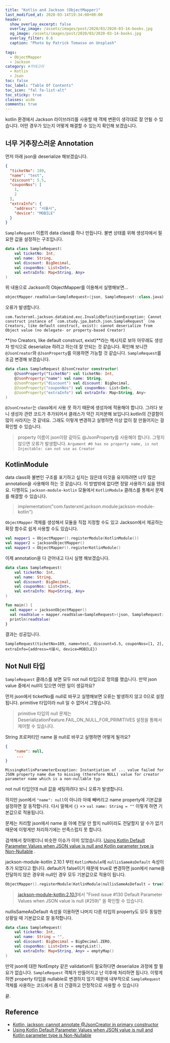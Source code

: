 ```yaml
---
title: "Kotlin and Jackson (ObjectMapper)"
last_modified_at: 2020-03-14T19:34:00+00:00
header:
  show_overlay_excerpt: false
  overlay_image: /assets/images/post/2020/03/2020-03-14-books.jpg
  og_image: /assets/images/post/2020/03/2020-03-14-books.jpg
  overlay_filter: 0.6
  caption: "Photo by Patrick Tomasso on Unsplash"
  
tags:
  - ObjectMapper
  - Jackson
category: #카테고리
  - Kotlin
  - Json
toc: false
toc_label: "Table Of Contents"
toc_icon: "fal fa-list-alt"
toc_sticky: true
classes: wide
comments: true
---
```



kotlin 환경에서 Jackson 라이브러리를 사용할 때 객체 변환이 생각대로 잘 안될 수 있습니다. 어떤 경우가 있는지 어떻게 해결할 수 있는지 확인해 보겠습니다.

## 너무 거추장스러운 Annotation
먼저 아래  json을 deserialize 해보겠습니다.

```json
{
  "ticketNo": 189,
  "name": "test",
  "discount": 5.5,
  "couponNos": [
    1,
    2
  ],
  "extraInfo": {
    "address": "서울시",
    "device": "MOBILE"
  }
}
```
`SampleRequest` 이름의 data class를 하나 만듭니다. 불변 상태를 위해 생성자에서 필요한 값을 설정하는 구조입니다.
```kotlin
data class SampleRequest(
    val ticketNo: Int,
    val name: String,
    val discount: BigDecimal,
    val couponNos: List<Int>,
    val extraInfo: Map<String, Any>
)
```
위 내용으로 Jackson의 ObjectMapper를 이용해서 실행해보면...
```kotlin
objectMapper.readValue<SampleRequest>(json, SampleRequest::class.java)
```
오류가 발생합니다. 
```
com.fasterxml.jackson.databind.exc.InvalidDefinitionException: Cannot construct instance of `com.study.jpa.batch.json.SampleRequest` (no Creators, like default construct, exist): cannot deserialize from Object value (no delegate- or property-based Creator)
```
**(no Creators, like default construct, exist)**라는 메시지로 보아 아무래도 생성자 방식으로 deserialize 하려고 하는데 잘 안되는 것 같습니다. 확인해 보니깐`@JsonCreator`와 `@JsonProperty`를 이용하면 가능할 것 같습니다. `SampleRequest`를 조금 변경해 보겠습니다. 

```kotlin
data class SampleRequest @JsonCreator constructor(
    @JsonProperty("ticketNo") val ticketNo: Int,
    @JsonProperty("name") val name: String,
    @JsonProperty("discount") val discount: BigDecimal,
    @JsonProperty("couponNos") val couponNos: List<Int>,
    @JsonProperty("extraInfo") val extraInfo: Map<String, Any>
)
```
`@JsonCreator`는 class에서 사용 못 하기 때문에 생성자에 적용해야 합니다. 그러다 보니 생성자 관련 코드가 추가되어서 클래스가 약간 지저분해 보입니다.kotlin의 간결함이 많이 사라지는 것 같네요. 그래도 이렇게 변경하고 실행하면 이상 없이 잘 만들어지는 걸 확인할 수 있습니다. 

> property 이름이 json이랑 같아도 @JsonProperty를 사용해야 합니다. 그렇지 않으면 오류가 발생합니다. `Argument #0 has no property name, is not Injectable: can not use as Creator`


## KotlinModule 

data class와 불변인 구조를 포기하고 싶지는 않은데 이것을 유지하려면 너무 많은 annotation을 사용해야 하는 것 같습니다. 이 방법밖에 없다면 정말 사용하기 싫을 텐데요. 다행히도 `jackson-module-kotlin` 모듈에서 `KotlinModule` 클래스를 통해서 문제를 해결할 수 있습니다. 

> implementation("com.fasterxml.jackson.module:jackson-module-kotlin")

`ObjectMapper` 객체를 생성해서 모듈을 직접 지정할 수도 있고 Jackson에서 제공하는 확장 함수로 쉽게 사용할 수도 있습니다.

```kotlin
val mapper1 = ObjectMapper().registerModule(KotlinModule())  
val mapper2 = jacksonObjectMapper()  
val mapper3 = ObjectMapper().registerKotlinModule()
```
이제 annotation을 다 걷어내고 다시 실행 해보겠습니다.

```kotlin
data class SampleRequest(
    val ticketNo: Int,
    val name: String,
    val discount: BigDecimal,
    val couponNos: List<Int>,
    val extraInfo: Map<String, Any>
)

fun main() {
  val mapper = jacksonObjectMapper()
  val readValue = mapper.readValue<SampleRequest>(json, SampleRequest::class.java)
  println(readValue)
}
```
결과는 성공입니다.
```
SampleRequest(ticketNo=189, name=test, discount=5.5, couponNos=[1, 2], extraInfo={address=서울시, device=MOBILE})
```

## Not Null 타입 

`SampleRequest`  클래스를 보면 모두 not null 타입으로 정의를 했습니다. 만약 json value 중에서 null이 있으면 어떤 일이 생길까요?

먼저 json에서 ticketNo를 null로 바꾸고 실행해보면 오류는 발생하지 않고 0으로 설정됩니다. primitive 타입이라 null 일 수 없어서 그렇습니다. 

> primitive 타입의 null 문제는 DeserializationFeature.FAIL_ON_NULL_FOR_PRIMITIVES 설정을 통해서 제어할 수 있습니다.

 String 프로퍼티인 name 을 null로 바꾸고 실행하면 어떻게 될까요?
```json
{
    "name": null,
     ...
}
```
```
MissingKotlinParameterException: Instantiation of ... value failed for JSON property name due to missing (therefore NULL) value for creator parameter name which is a non-nullable typ
```
not null 타입인데 null 값을 세팅하려다 보니 오류가 발생합니다.  

하지만 json에서 `"name": null`이 아니라 아예 빼버리고 name property에 기본값을 설정하면 잘 동작합니다.  다시 말해서 `{}` => `val name: String = ""` 이렇게 하면 기본값으로 적용됩니다.

문제는 처리할 json에서 name 을 아예 전달 안 할지 null이라도 전달할지 알 수가 없기 때문에 이렇게만 처리하기에는 만족스럽지 못 합니다.

검색해서 찾아봤더니 비슷한 이슈가 이미 있었습니다. [Using Kotlin Default Parameter Values when JSON value is null and Kotlin parameter type is Non-Nullable](https://github.com/FasterXML/jackson-module-kotlin/issues/130) . 

jackson-module-kotlin 2.10.1 부터 `KotlinModule`에 `nullisSameAsDefault` 속성이 추가 되었다고 합니다. default가 false이기 때문에 true로 변경하면 json에서 name을 전달하지 않은 경우와 null인 경우 모두 기본값으로 적용이 됩니다.
```kotlin
ObjectMapper().registerModule(KotlinModule(nullisSameAsDefault = true))
```
> [jackson-module-kotlin:2.10.1]([https://github.com/FasterXML/jackson-module-kotlin/compare/jackson-module-kotlin-2.10.1...master](https://github.com/FasterXML/jackson-module-kotlin/compare/jackson-module-kotlin-2.10.1...master))에서 "Fixed issue #130 Default Parameter Values when JSON value is null (#259)" 을 확인할 수 있습니다.

nullisSameAsDefault 속성을 이용하면 나머지 다른 타입의 property도 모두 동일한 상황일 때 기본값으로 잘 동작합니다.

```kotlin
data class SampleRequest(
    val ticketNo: Int,
    val name: String = "",
    val discount: BigDecimal = BigDecimal.ZERO,
    val couponNos: List<Int> = emptyList(),
    val extraInfo: Map<String, Any> = emptyMap()
)
```

만약 json에 대한 NotEmpty 같은 validation이 필요하다면 deserialize 과정에 할 필요가 없습니다. `SampleRequest` 객체가 만들어지고 난 이후에 처리하면 됩니다. 이렇게 하면 property 타입을 nullable로 변경하지 않기 때문에 내부적으로 `SampleRequest` 객체를 사용하는 코드에서 좀 더 간결하고 안정적으로 사용할 수 있습니다

끝.

## Reference
- [Kotlin, jackson: cannot annotate @JsonCreator in primary constructor](https://stackoverflow.com/questions/51350426/kotlin-jackson-cannot-annotate-jsoncreator-in-primary-constructor)
- [Using Kotlin Default Parameter Values when JSON value is null and Kotlin parameter type is Non-Nullable](https://github.com/FasterXML/jackson-module-kotlin/issues/130)
